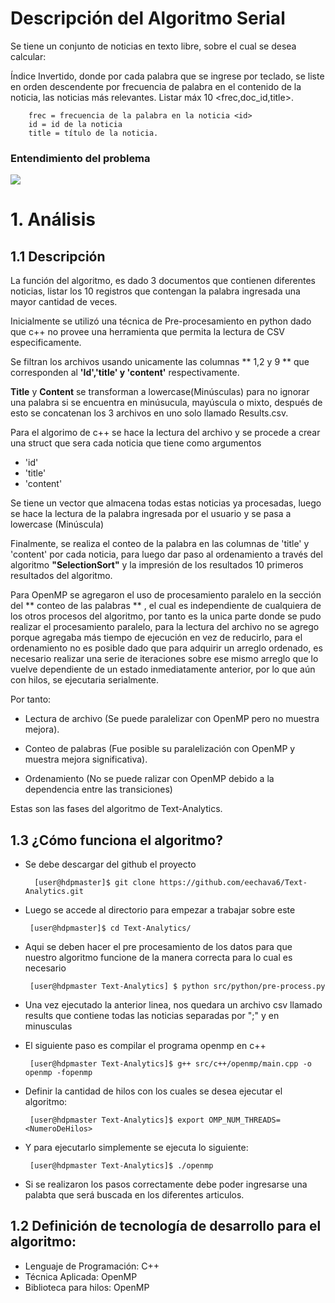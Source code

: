# Descripción del Algoritmo Serial

Se tiene un conjunto de noticias en texto libre, sobre el cual se desea calcular:

Índice Invertido, donde por cada palabra que se ingrese por teclado, se liste en orden descendente por frecuencia de palabra en el contenido <content> de la noticia, las noticias más relevantes. Listar máx 10 <frec,doc_id,title>.

        frec = frecuencia de la palabra en la noticia <id>
        id = id de la noticia
        title = título de la noticia.

### Entendimiento del problema
![](./openmp.png)

# 1. Análisis
## 1.1 Descripción

La función del algoritmo, es dado 3 documentos que contienen diferentes noticias, listar los 10 registros que contengan la palabra ingresada una mayor cantidad de veces. 

Inicialmente se utilizó una técnica de Pre-procesamiento en python dado que c++ no provee una herramienta que permita la lectura de CSV especificamente.

Se filtran los archivos usando unicamente las columnas ** 1,2 y 9 ** que corresponden al **'Id','title' y 'content'** respectivamente.

**Title** y **Content** se transforman a lowercase(Minúsculas) para no ignorar una palabra si se encuentra en minúsucula, mayúscula o mixto, después de esto se concatenan los 3 archivos en uno solo llamado Results.csv.

Para el algorimo de c++ se hace la lectura del archivo y se procede a crear una struct que sera cada noticia que tiene como argumentos
* 'id'
* 'title'
* 'content'

Se tiene un vector que almacena todas estas noticias ya procesadas, luego se hace la lectura de la palabra ingresada por el usuario y se pasa a lowercase (Minúscula) 

Finalmente, se realiza el conteo de la palabra en las columnas de 'title' y 'content' por cada noticia, para luego dar paso al ordenamiento a través del algoritmo **"SelectionSort"** y la impresión de los resultados 10 primeros resultados del algoritmo.

Para OpenMP se agregaron el uso de procesamiento paralelo en la sección del ** conteo de las palabras ** , el cual es independiente de cualquiera de los otros procesos del algoritmo, por tanto es la unica parte donde se pudo realizar
el procesamiento paralelo, para la lectura del archivo no se agrego porque agregaba más tiempo de ejecución en vez de reducirlo,
para el ordenamiento no es posible dado que para adquirir un arreglo ordenado, es necesario realizar una serie de iteraciones sobre ese mismo arreglo que lo vuelve dependiente de un estado inmediatamente anterior, por lo que aún con hilos, se ejecutaria serialmente. 

Por tanto:

* Lectura de archivo (Se puede paralelizar con OpenMP pero no muestra mejora).

* Conteo de palabras (Fue posible su paralelización con OpenMP y muestra mejora significativa).

* Ordenamiento (No se puede ralizar con OpenMP debido a la dependencia entre las transiciones)
  
Estas son las fases del algoritmo de Text-Analytics.


## 1.3 ¿Cómo funciona el algoritmo?
 
* Se debe descargar del github el proyecto
        
        [user@hdpmaster]$ git clone https://github.com/eechava6/Text-Analytics.git

* Luego se accede al directorio para empezar a trabajar sobre este
      
       [user@hdpmaster]$ cd Text-Analytics/
       
* Aqui se deben hacer el pre procesamiento de los datos para que nuestro algoritmo funcione de la manera correcta para lo cual es necesario

       [user@hdpmaster Text-Analytics] $ python src/python/pre-process.py
       
* Una vez ejecutado la anterior linea, nos quedara un archivo csv llamado results que contiene todas las noticias separadas por ";" y en minusculas

* El siguiente paso es compilar el programa openmp en c++
      
       [user@hdpmaster Text-Analytics]$ g++ src/c++/openmp/main.cpp -o openmp -fopenmp
       
* Definir la cantidad de hilos con los cuales se desea ejecutar el algoritmo:

       [user@hdpmaster Text-Analytics]$ export OMP_NUM_THREADS=<NumeroDeHilos>

* Y para ejecutarlo simplemente se ejecuta lo siguiente:

       [user@hdpmaster Text-Analytics]$ ./openmp
          
 
* Si se realizaron los pasos correctamente debe poder ingresarse una palabta que será buscada en los diferentes articulos.
   
## 1.2 Definición de tecnología de desarrollo para el algoritmo:

* Lenguaje de Programación: C++
* Técnica Aplicada: OpenMP
* Biblioteca para hilos: OpenMP
